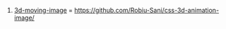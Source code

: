 1. [3d-moving-image](https://github.com/Robiu-Sani/css-3d-animation-image/) = https://github.com/Robiu-Sani/css-3d-animation-image/
